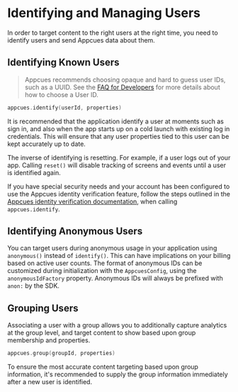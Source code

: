 # Identifying and Managing Users

In order to target content to the right users at the right time, you need to identify users and send Appcues data about them.

## Identifying Known Users

> Appcues recommends choosing opaque and hard to guess user IDs, such as a UUID. See the [FAQ for Developers](https://docs.appcues.com/article/159-faq#choosing-a-user-id) for more details about how to choose a User ID.

```kotlin
appcues.identify(userId, properties)
```

It is recommended that the application identify a user at moments such as sign in, and also when the app starts up on a cold launch with existing log in credentials. This will ensure that any user properties tied to this user can be kept accurately up to date.

The inverse of identifying is resetting. For example, if a user logs out of your app. Calling `reset()` will disable tracking of screens and events until a user is identified again.

If you have special security needs and your account has been configured to use the Appcues identity verification feature, follow the steps outlined in the [Appcues identity verification documentation](https://docs.appcues.com/dev-installing-appcues/identity-verification), when calling `appcues.identify`.

## Identifying Anonymous Users

You can target users during anonymous usage in your application using `anonymous()` instead of `identify()`.  This can have implications on your billing based on active user counts. The format of anonymous IDs can be customized during initialization with the `AppcuesConfig`, using the `anonymousIdFactory` property. Anonymous IDs will always be prefixed with `anon:` by the SDK.

## Grouping Users

Associating a user with a group allows you to additionally capture analytics at the group level, and target content to show based upon group membership and properties.

```kotlin
appcues.group(groupId, properties)
```

To ensure the most accurate content targeting based upon group information, it's recommended to supply the group information immediately after a new user is identified.
